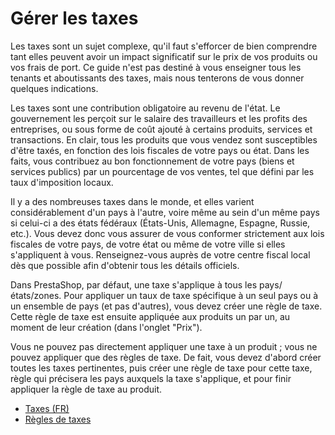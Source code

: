 # Gérer les taxes

Les taxes sont un sujet complexe, qu'il faut s'efforcer de bien comprendre tant elles peuvent avoir un impact significatif sur le prix de vos produits ou vos frais de port. Ce guide n'est pas destiné à vous enseigner tous les tenants et aboutissants des taxes, mais nous tenterons de vous donner quelques indications.

Les taxes sont une contribution obligatoire au revenu de l'état. Le gouvernement les perçoit sur le salaire des travailleurs et les profits des entreprises, ou sous forme de coût ajouté à certains produits, services et transactions. En clair, tous les produits que vous vendez sont susceptibles d'être taxés, en fonction des lois fiscales de votre pays ou état. Dans les faits, vous contribuez au bon fonctionnement de votre pays (biens et services publics) par un pourcentage de vos ventes, tel que défini par les taux d'imposition locaux.

Il y a des nombreuses taxes dans le monde, et elles varient considérablement d'un pays à l'autre, voire même au sein d'un même pays si celui-ci a des états fédéraux (États-Unis, Allemagne, Espagne, Russie, etc.). Vous devez donc vous assurer de vous conformer strictement aux lois fiscales de votre pays, de votre état ou même de votre ville si elles s'appliquent à vous. Renseignez-vous auprès de votre centre fiscal local dès que possible afin d'obtenir tous les détails officiels.

Dans PrestaShop, par défaut, une taxe s'applique à tous les pays/états/zones. Pour appliquer un taux de taxe spécifique à un seul pays ou à un ensemble de pays (et pas d'autres), vous devez créer une règle de taxe. Cette règle de taxe est ensuite appliquée aux produits un par un, au moment de leur création (dans l'onglet "Prix").

Vous ne pouvez pas directement appliquer une taxe à un produit ; vous ne pouvez appliquer que des règles de taxe. De fait, vous devez d'abord créer toutes les taxes pertinentes, puis créer une règle de taxe pour cette taxe, règle qui précisera les pays auxquels la taxe s'applique, et pour finir appliquer la règle de taxe au produit.

* [Taxes (FR)](taxes.md)
* [Règles de taxes](regles-de-taxes.md)
